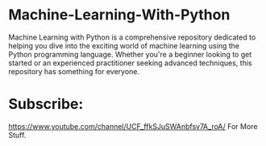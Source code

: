 # Machine-Learning-With-Python
Machine Learning with Python is a comprehensive repository dedicated to helping you dive into the exciting world of machine learning using the Python programming language. Whether you're a beginner looking to get started or an experienced practitioner seeking advanced techniques, this repository has something for everyone.

# Subscribe: 
https://www.youtube.com/channel/UCF_ffkSJuSWAnbfsv7A_roA/ For More Stuff.
